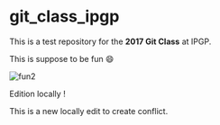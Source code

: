 # git_class_ipgp

This is a test repository for the **2017 Git Class** at IPGP.

This is suppose to be fun :smile:

![fun2](http://www.fenoweb.com/sites/www.fenoweb.com/files/styles/medium/public/geek-3.jpg?itok=WeUKYzwJ)

Edition locally !

This is a new locally edit to create conflict.

